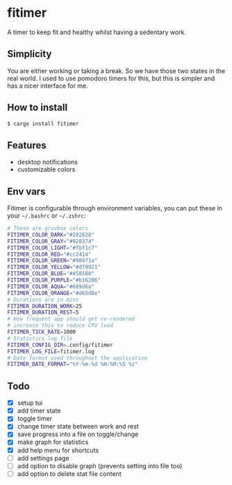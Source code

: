 # fitimer

A timer to keep fit and healthy whilst having a sedentary work.

## Simplicity

You are either working or taking a break. So we have those two states in the real world. I used to use pomodoro timers for this, but this is simpler and has a nicer interface for me.

## How to install

```bash
$ cargo install fitimer
```

## Features

- desktop notifications
- customizable colors

## Env vars

Fitimer is configurable through environment variables, you can put these in your `~/.bashrc` or `~/.zshrc`:

```bash
# These are gruvbox colors
FITIMER_COLOR_DARK="#282828"
FITIMER_COLOR_GRAY="#928374"
FITIMER_COLOR_LIGHT="#fbf1c7"
FITIMER_COLOR_RED="#cc241d"
FITIMER_COLOR_GREEN="#98971a"
FITIMER_COLOR_YELLOW="#d79921"
FITIMER_COLOR_BLUE="#458588"
FITIMER_COLOR_PURPLE="#b16286"
FITIMER_COLOR_AQUA="#689d6a"
FITIMER_COLOR_ORANGE="#d65d0e"
# Durations are in mins
FITIMER_DURATION_WORK=25
FITIMER_DURATION_REST=5
# How frequent app should get re-rendered
# increase this to reduce CPU load
FITIMER_TICK_RATE=1000
# Statistics log file
FITIMER_CONFIG_DIR=.config/fitimer
FITIMER_LOG_FILE=fitimer.log
# Date format used throughout the application
FITIMER_DATE_FORMAT="%Y-%m-%d %H:%M:%S %z"
```

## Todo

- [x] setup tui
- [x] add timer state
- [x] toggle timer
- [x] change timer state between work and rest
- [x] save progress into a file on toggle/change
- [x] make graph for statistics
- [x] add help menu for shortcuts
- [ ] add settings page
- [ ] add option to disable graph (prevents setting into file too)
- [ ] add option to delete stat file content
